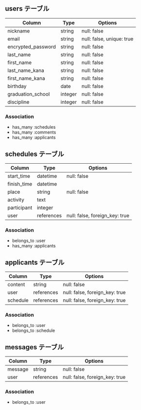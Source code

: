 ## users テーブル

| Column             | Type    | Options                   |
| ------------------ | ------- | ------------------------- |
| nickname           | string  | null: false               |
| email              | string  | null: false, unique: true |
| encrypted_password | string  | null: false               |
| last_name          | string  | null: false               |
| first_name         | string  | null: false               |
| last_name_kana     | string  | null: false               |
| first_name_kana    | string  | null: false               |
| birthday           | date    | null: false               |
| graduation_school  | integer | null: false               |
| discipline         | integer | null: false               |

### Association
- has_many :schedules
- has_many :comments
- has_many :applicants



## schedules テーブル

| Column              | Type       | Options                        |
| ------------------- | ---------- | ------------------------------ |
| start_time          | datetime   | null: false                    |
| finish_time         | datetime   |                                |
| place               | string     | null: false                    |
| activity            | text       |                                |
| participant         | integer    |                                |
| user                | references | null: false, foreign_key: true |

### Association
- belongs_to :user
- has_many   :applicants



## applicants テーブル

| Column           | Type       | Options                        |
| ---------------- | ---------- | ------------------------------ |
| content          | string     | null: false                    |
| user             | references | null: false, foreign_key: true |
| schedule         | references | null: false, foreign_key: true |

### Association
- belongs_to  :user
- belongs_to  :schedule



##  messages テーブル

| Column           | Type       | Options                        |
| ---------------- | ---------- | ------------------------------ |
| message          | string     | null: false                    |
| user             | references | null: false, foreign_key: true |

### Association
- belongs_to :user
